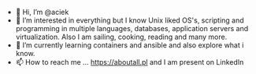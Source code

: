 - 👋 Hi, I’m @aciek
- 👀 I’m interested in everything but I know Unix liked OS's, scripting and programming in multiple languages, databases, application servers and virtualization. 
     Also I am sailing, cooking, reading and many more. 
- 🌱 I’m currently learning containers and ansible and also explore what i know. 
- 📫 How to reach me ...
    https://aboutall.pl
    and I am present on LinkedIn

<!---
aciek/aciek is a ✨ special ✨ repository because its `README.md` (this file) appears on your GitHub profile.
You can click the Preview link to take a look at your changes.
--->
